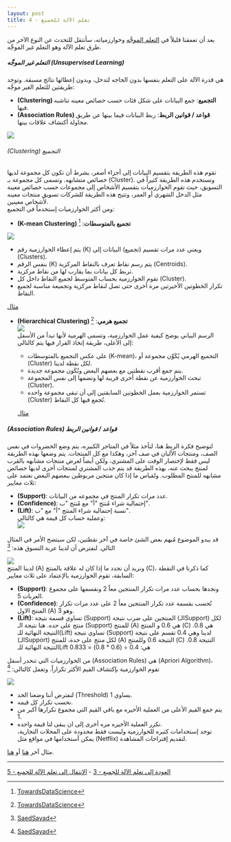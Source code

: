 ```yaml
---  
layout: post
title: تعلم الآلة للجميع - 4
---  
```


بعد أن تعمقنا قليلاً في [التعلم الموجَّه](https://alioh.github.io/Machine-Learning-for-Everyone-3/) وخوارزمياته، سأنتقل للتحدث عن النوع الآخر من طرق تعلم الآلة وهو التعلم غير الموجَّه.



##### التعلم غير الموجَّه (Unsupervised Learning)  
هي قدرة الآلة على التعلم بنفسها بدون الحاجه لتدخل، وبدون إعطائها نتائج مسبقة. وتوجد طريقتين للتعلم الغير موجَّه:
* **(Clustering) التجميع**: جمع البيانات على شكل فئات حسب خصائص معينه تتاشبه فيها.
* **(Association Rules) قواعد / قوانين الربط**: ربط البيانات فيما بينها عن طريق محاولة أكتشاف علاقات بينها.  

![](https://alioh.github.io/images/2019-2-12/1.png)  


###### (Clustering) التجميع  
تقوم هذه الطريقة بتقسيم البيانات إلى أجزاء أصغر، بشرط أن تكون كل مجموعة لديها خصائص متشابهه. وتسمى كل مجموعة بـ (Cluster). وتستخدم هذه الطريقة كثيراً في التسويق، حيث تقوم الخوارزميات بتقسيم الأشخاص إلى مجموعات حسب خصائص معينة مثل الدخل الشهري أو العمر، وتتيح هذه الطريقة للشركات تسويق منتجات معينه لأشخاص معينين.  
ومن أكثر الخوارزميات إستخدماً في التجميع:  


* **(K-mean Clustering) تجميع بالمتوسطات**: [^2]  

![](https://alioh.github.io/images/2019-2-12/2.png)  

  * يتم إعطاء الخوارزمية رقم (K) ويعني عدد مرات تقسيم (تجميع) البيانات إلى (Clusters).
  * بنفس الرقم (K) يتم رسم نقاط تعرف بالنقاط المركزية (Centroids).
  * تربط كل بيانات بما يقارب لها من نقاط مركزية.
  * تقوم الخوارزمية بحساب المتوسط لجميع النقاط داخل كل (Cluster).
  * تكرار الخطوتين الأخيرتين مرة أخرى حتى تصل لنقاط مركزية وتجميعة مناسبة لجميع النقاط.  
    
  [مثال](https://healthcare.ai/step-step-k-means-clustering/)  


* **(Hierarchical Clustering) تجميع هرمي**: [^3]  
![](https://alioh.github.io/images/2019-2-12/3.gif)  
الرسم البياني يوضح كيفية عمل الخوارزمية، وتسمى الهرمية لأنها تبدأ من الأسفل إلى الأعلى، طريقة إتخاذ القرار فيها يتم كالتالي:  
  * على عكس التجميع بالمتوسطات (K-mean)، التجميع الهرمي يُكَوِّن مجموعة أو (Cluster) لكل نقطة لدينا.
  * يتم جمع أقرب نقطتين مع بعضهم البعض وتُكَون مجموعة جديدة.
  * تبحث الخوارزمية عن نقطة أخرى قريبة لها وتضمها إلى نفس المجموعة (Cluster).
  * تستمر الخوارزمية بعمل الخطوتين السابقتين إلى أن تبقى مجموعة واحده (Cluster) تُجمع فيها كل النقاط.  
    
  [مثال](https://towardsdatascience.com/hierarchical-clustering-and-its-applications-41c1ad4441a6)  

##### (Association Rules) قواعد / قوانين الربط  
لتوضيح فكرة الربط هنا، لنأخذ مثلاً في المتاجر الكبيره، يتم وضع الخضروات في نفس الصف، ومنتجات الألبان في صف آخر، وهكذا مع كل المنتجات. يتم وضعها بهذه الطريقة ليس فقط لإختصار الوقت على المشتري، ولكن أيضاً لعرض منتجات مشابهه بالقرب لمنتج يبحث عنه، بهذه الطريقة قد يتم جذب المشتري لمنتجات أخرى لديها خصائص مشابهه للمنتج المطلوب. ولقياس ما إذا كان منتجين مربوطين ببعضهم البعض نعتمد على ثلاث معايير:  
  * **(Support)**: عدد مرات تكرار المنتج في مجموعه من البيانات.
  * **(Confidence)**: إحتمالية شراء مُنتج "أ" مع مُنتج "ب".
  * **(Lift)**: نسبة إحتمالية شراء المنتج "أ" مع "ب".  
وعملية حساب كل قيمة هي كالتالي:  
![](https://alioh.github.io/images/2019-2-12/4.png)  

قد يبدو الموضوع مُبهم بعض الشئ خاصة في آخر نقطتين، لكن سيتضح الأمر في المثال التالي. لنفترض أن لدينا عربة التسوق هذه:   [^4]

![](https://alioh.github.io/images/2019-2-12/5.png)  
لدينا المنتج (A) ونريد أن نحدد ما إذا كان له علاقة بالمنتج (C)، كما ذكرنا في النقطة السابقة، تقوم الخوارزمية بالإعتماد على ثلاث معايير:  
  * **(Support)**: ونجدها بحساب عدد مرات تكرار المنتجين معاً 2 ونقسمها على مجموع العربات 5.
  * **(Confidence)**: تُحسب بقسمة عدد تكرار المنتجين معاً 2 على عدد مرات تكرار المنتج الاول (A) وهو 3.
  * **(Lift)**: تساوي قسمة نتيجة (Support) المنتجين على ضرب نتيجة (الـSupport) لكل منتج على حده. هنا نتيجة الـ (Support) للمنتج (A) هي 0.6 و المنتج (C) هي 0.8. النتيجة النهائية للـ(Lift) تساوي نتيجة (Support) لدينا وهي 0.4 تقسم على نتيجة (الـSupport) لكل منتج على حدة، للمنتج (A) النتيجة 0.6 وللمنتج (C) النتيجة 0.8. النتيجة النهائية للـLift هي: 0.4 ÷ (0.6 * 0.8) = 0.833

من الخوارزميات التي تنحدر أسفل (Association Rules) هي (Apriori Algorithm)، تقوم الخوارزمية بإكتشاف القيم الأكثر تكراراً. وتعمل كالتالي:  [^4]

![](https://alioh.github.io/images/2019-2-12/6.jpg)  

  * لنفترض أننا وضعنا الحد (Threshold) يساوي 1.
  * نحسب تكرار كل قيمه.
  * يتم جمع القيم الأعلى من العملية الأخيره مع باقي القيم التي مجموع تكرارها أكبر من 1.
  * نكرر العملية الأخيره مره أخرى إلى ان يبقى لنا قيمة واحده.   
توجد إستخدامات كثيره للخوارزمية وليست فقط محدودة على المحلات التجارية، يمكن أستخدامها في مواقع مثل (Netflix) لتقديم إقتراحات المشاهدة.  

مثال آخر [هنا](https://www.kdnuggets.com/2016/04/association-rules-apriori-algorithm-tutorial.html/2) أو [هنا](https://www.hackerearth.com/blog/machine-learning/beginners-tutorial-apriori-algorithm-data-mining-r-implementation/).  
  
  
  -----
  [العودة إلى تعلم الآلة للجميع - 3](https://alioh.github.io/Machine-Learning-for-Everyone-3/)   -   [الإنتقال إلى تعلم الآلة للجميع - 5](https://alioh.github.io/Machine-Learning-for-Everyone-5/)  
  


[^1]: [UXDesign](https://uxdesign.cc/an-intro-to-machine-learning-for-designers-5c74ba100257)
[^2]: [TowardsDataScience](https://towardsdatascience.com/clustering-unsupervised-learning-788b215b074b)
[^3]: [TowardsDataScience](https://towardsdatascience.com/the-5-clustering-algorithms-data-scientists-need-to-know-a36d136ef68)
[^4]: [SaedSayad](https://www.saedsayad.com/association_rules.htm)